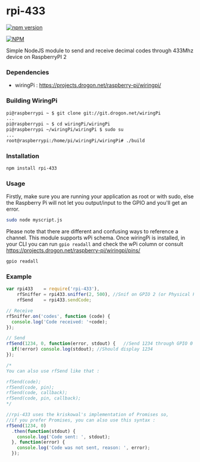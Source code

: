 # rpi-433
[![npm version](https://badge.fury.io/js/rpi-433.svg)](http://badge.fury.io/js/rpi-433)

[![NPM](https://nodei.co/npm/rpi-433.png?downloads=true)](https://nodei.co/npm/rpi-433/)

Simple NodeJS module to send and receive decimal codes through 433Mhz device on RaspberryPI 2

### Dependencies
* wiringPi : https://projects.drogon.net/raspberry-pi/wiringpi/

### Building WiringPi
```bash
pi@raspberrypi ~ $ git clone git://git.drogon.net/wiringPi
...
pi@raspberrypi ~ $ cd wiringPi/wiringPi
pi@raspberrypi ~/wiringPi/wiringPi $ sudo su
...
root@raspberrypi:/home/pi/wiringPi/wiringPi# ./build
```

### Installation

```bash
npm install rpi-433
```

### Usage
Firstly, make sure you are running your application as root or with sudo, else the Raspberry Pi will not let you output/input to the GPIO and you'll get an error.
```bash
sudo node myscript.js
```

Please note that there are different and confusing ways to reference a channel. This module supports wPi schema. Once wiringPi is installed, in your CLI you can run `gpio readall` and check the wPi column or consult https://projects.drogon.net/raspberry-pi/wiringpi/pins/

```bash
gpio readall
```


### Example

```js
var rpi433    = require('rpi-433'),
    rfSniffer = rpi433.sniffer(2, 500), //Snif on GPIO 2 (or Physical PIN 13) with a 500ms debounce delay
    rfSend    = rpi433.sendCode;

// Receive    
rfSniffer.on('codes', function (code) {
  console.log('Code received: '+code);
});

// Send
rfSend(1234, 0, function(error, stdout) {   //Send 1234 through GPIO 0 (or Physical PIN 11)
  if(!error) console.log(stdout); //Should display 1234
});

/*
You can also use rfSend like that :

rfSend(code);
rfSend(code, pin);
rfSend(code, callback);
rfSend(code, pin, callback);
*/

//rpi-433 uses the kriskowal's implementation of Promises so,
//if you prefer Promises, you can also use this syntax :
rfSend(1234, 0)
  .then(function(stdout) {
    console.log('Code sent: ', stdout);
  }, function(error) {
    console.log('Code was not sent, reason: ', error);
  });
```
